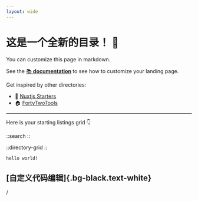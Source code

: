 ```yaml
---
layout: wide
---
```


# 这是一个全新的目录！ 👋

You can customize this page in markdown.

See the [📚 **documentation**](https://minteddirectory.com/docs) to see how to customize your landing page.

Get inspired by other directories:

- 📗 [Nuxtjs Starters](https://nuxtstarters.com)
- 🏠 [FortyTwoTools](https://fortytwotools.com)

---

Here is your starting listings grid 👇

::search
::

::directory-grid
::

```md [noName]
hello world!
```

## [自定义代码编辑]{.bg-black.text-white}

/
